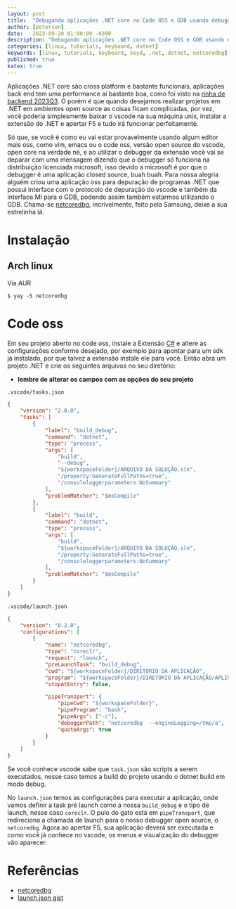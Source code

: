 ```yaml
---
layout: post
title:  "Debugando aplicações .NET core no Code OSS e GDB usando debugger open source"
author: [peterson]
date:   2023-09-20 01:00:00 -0300
description: "Debugando aplicações .NET core no Code OSS e GDB usando debugger open source"
categories: [linux, tutorials, keyboard, dotnet]
keywords: [linux, tutorials, keyboard, keyd, .net, dotnet, netcoredbg]
published: true
katex: true
---
```


Aplicações .NET core são cross platform e bastante funcionais, aplicações back end tem uma performance aí bastante boa, como foi visto na [rinha de backend 2023Q3](https://github.com/zanfranceschi/rinha-de-backend-2023-q3). O porém é que quando desejamos realizar projetos em .NET em ambientes open source as coisas ficam complicadas, por vez, você poderia simplesmente baixar o vscode na sua máquina unix, instalar a extensão do .NET e apertar F5 e tudo irá funcionar perfeitamente. 

Só que, se você é como eu vai estar provavelmente usando algum editor mais oss, como vim, emacs ou o code oss, versão open source do vscode, open core na verdade né, e ao utilizar o debugger da extensão você vai se deparar com uma mensagem dizendo que o debugger só funciona na distribuição licenciada microsoft, isso devido a microsoft é por que o debugger é uma aplicação closed source, buah buah. Para nossa alegria alguém criou uma aplicação oss para depuração de programas .NET que possui interface com o protocolo de depuração do vscode e também da interface MI para o GDB, podendo assim também estarmos utilizando o GDB. Chama-se [netcoredbg](https://github.com/Samsung/netcoredbg), incrivelmente, feito pela Samsung, deixe a sua estrelinha lá.

# Instalação

## Arch linux

Via AUR

```console
$ yay -S netcoredbg 
```

# Code oss

Em seu projeto aberto no code oss, instale a Extensão [C#](https://marketplace.visualstudio.com/items?itemName=ms-dotnettools.csharp) e altere as configurações conforme desejado, por exemplo para apontar para um sdk já instalado, por que talvez a extensão instale ele para você. Então abra um projeto .NET e crie os seguintes arquivos no seu diretório:

* **lembre de alterar os campos com as opções do seu projeto**

`.vscode/tasks.json`
```json
{
	"version": "2.0.0",
	"tasks": [
		{
			"label": "build_debug",
			"command": "dotnet",
			"type": "process",
			"args": [
				"build",
				"--debug",
				"${workspaceFolder}/ARQUIVO DA SOLUÇÃO.sln",
				"/property:GenerateFullPaths=true",
				"/consoleloggerparameters:NoSummary"
			],
			"problemMatcher": "$msCompile"
		},
		{
			"label": "build",
			"command": "dotnet",
			"type": "process",
			"args": [
				"build",
				"${workspaceFolder}/ARQUIVO DA SOLUÇÃO.sln",
				"/property:GenerateFullPaths=true",
				"/consoleloggerparameters:NoSummary"
			],
			"problemMatcher": "$msCompile"
		}
	]
}
```

`.vscode/launch.json`
```json
{
	"version": "0.2.0",
	"configurations": [
		{
			"name": "netcoredbg",
			"type": "coreclr",
			"request": "launch",
			"preLaunchTask": "build_debug",
			"cwd": "${workspaceFolder}/DIRETORIO DA APLICAÇÃO",
			"program": "${workspaceFolder}/DIRETORIO DA APLICAÇÃO/APLICAÇÃO.dll",
			"stopAtEntry": false,

			"pipeTransport": {
				"pipeCwd": "${workspaceFolder}",
				"pipeProgram": "bash",
				"pipeArgs": ["-c"],
				"debuggerPath": "netcoredbg  --engineLogging=/tmp/a",
				"quoteArgs": true
			}
		}
	]
}
```

Se você conhece vscode sabe que `task.json` são scripts a serem executados, nesse caso temos a build do projeto usando o dotnet build em modo debug.

No `launch.json` temos as configurações para executar a aplicação, onde vamos definir a task pré launch como a nossa `build_debug` e o tipo de launch, nesse caso `coreclr`. O pulo do gato está em `pipeTransport`, que redireciona a chamada de launch para o nosso debugger open source, o `netcoredbg`. Agora ao apertar F5, sua aplicação deverá ser executada e como você já conhece no vscode, os menus e visualização do debugger vão aparecer.

# Referências

* [netcoredbg](https://github.com/Samsung/netcoredbg)
* [launch.json gist](https://github.com/Samsung/netcoredbg/issues/39)
